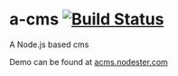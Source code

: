 a-cms [![Build Status](https://secure.travis-ci.org/eivindee/a.cms.png)](http://travis-ci.org/eivindee/a-cms)
====
A Node.js based cms

Demo can be found at [acms.nodester.com](http://acms.nodester.com/ "a-cms demo")